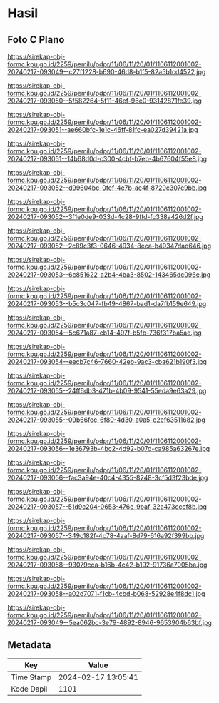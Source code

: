 # Hasil

## Foto C Plano

https://sirekap-obj-formc.kpu.go.id/2259/pemilu/pdpr/11/06/11/20/01/1106112001002-20240217-093049--c27f1228-b690-46d8-b1f5-82a5b1cd4522.jpg

https://sirekap-obj-formc.kpu.go.id/2259/pemilu/pdpr/11/06/11/20/01/1106112001002-20240217-093050--5f582264-5f11-46ef-96e0-93142871fe39.jpg

https://sirekap-obj-formc.kpu.go.id/2259/pemilu/pdpr/11/06/11/20/01/1106112001002-20240217-093051--ae660bfc-1e1c-46ff-81fc-ea027d39421a.jpg

https://sirekap-obj-formc.kpu.go.id/2259/pemilu/pdpr/11/06/11/20/01/1106112001002-20240217-093051--14b68d0d-c300-4cbf-b7eb-4b67604f55e8.jpg

https://sirekap-obj-formc.kpu.go.id/2259/pemilu/pdpr/11/06/11/20/01/1106112001002-20240217-093052--d99604bc-0fef-4e7b-ae4f-8720c307e9bb.jpg

https://sirekap-obj-formc.kpu.go.id/2259/pemilu/pdpr/11/06/11/20/01/1106112001002-20240217-093052--3f1e0de9-033d-4c28-9ffd-fc338a426d2f.jpg

https://sirekap-obj-formc.kpu.go.id/2259/pemilu/pdpr/11/06/11/20/01/1106112001002-20240217-093052--2c89c3f3-0646-4934-8eca-b49347dad646.jpg

https://sirekap-obj-formc.kpu.go.id/2259/pemilu/pdpr/11/06/11/20/01/1106112001002-20240217-093053--6c851622-a2b4-4ba3-8502-143465dc096e.jpg

https://sirekap-obj-formc.kpu.go.id/2259/pemilu/pdpr/11/06/11/20/01/1106112001002-20240217-093053--b5c3c047-fb49-4867-bad1-da7fb159e649.jpg

https://sirekap-obj-formc.kpu.go.id/2259/pemilu/pdpr/11/06/11/20/01/1106112001002-20240217-093054--5c671a87-cb14-497f-b5fb-736f317ba5ae.jpg

https://sirekap-obj-formc.kpu.go.id/2259/pemilu/pdpr/11/06/11/20/01/1106112001002-20240217-093054--eecb7c46-7660-42eb-9ac3-cba621b190f3.jpg

https://sirekap-obj-formc.kpu.go.id/2259/pemilu/pdpr/11/06/11/20/01/1106112001002-20240217-093055--24ff6db3-471b-4b09-9541-55eda9e63a29.jpg

https://sirekap-obj-formc.kpu.go.id/2259/pemilu/pdpr/11/06/11/20/01/1106112001002-20240217-093055--09b66fec-6f80-4d30-a0a5-e2ef63511682.jpg

https://sirekap-obj-formc.kpu.go.id/2259/pemilu/pdpr/11/06/11/20/01/1106112001002-20240217-093056--1e36793b-4bc2-4d92-b07d-ca985a63267e.jpg

https://sirekap-obj-formc.kpu.go.id/2259/pemilu/pdpr/11/06/11/20/01/1106112001002-20240217-093056--fac3a94e-40c4-4355-8248-3cf5d3f23bde.jpg

https://sirekap-obj-formc.kpu.go.id/2259/pemilu/pdpr/11/06/11/20/01/1106112001002-20240217-093057--51d9c204-0653-476c-9baf-32a473cccf8b.jpg

https://sirekap-obj-formc.kpu.go.id/2259/pemilu/pdpr/11/06/11/20/01/1106112001002-20240217-093057--349c182f-4c78-4aaf-8d79-616a92f399bb.jpg

https://sirekap-obj-formc.kpu.go.id/2259/pemilu/pdpr/11/06/11/20/01/1106112001002-20240217-093058--93079cca-b16b-4c42-b192-91736a7005ba.jpg

https://sirekap-obj-formc.kpu.go.id/2259/pemilu/pdpr/11/06/11/20/01/1106112001002-20240217-093058--a02d7071-f1cb-4cbd-b068-52928e4f8dc1.jpg

https://sirekap-obj-formc.kpu.go.id/2259/pemilu/pdpr/11/06/11/20/01/1106112001002-20240217-093049--5ea062bc-3e79-4892-8946-9653904b63bf.jpg


## Metadata

| Key        | Value               |
| ---------- | ------------------- |
| Time Stamp | 2024-02-17 13:05:41 |
| Kode Dapil | 1101                |



